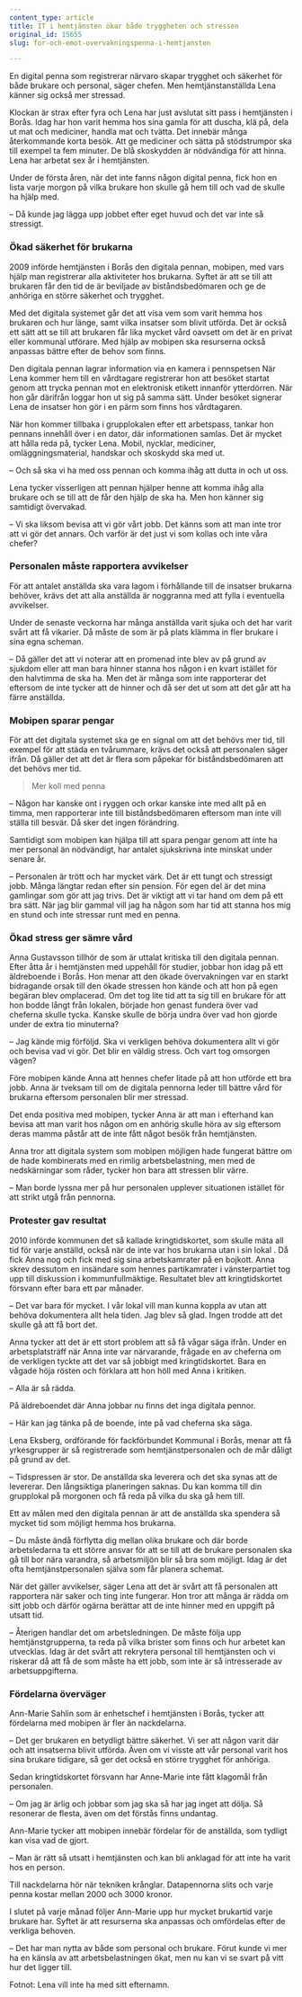 ```yaml
---
content_type: article
title: IT i hemtjänsten ökar både tryggheten och stressen
original_id: 15655
slug: for-och-emot-overvakningspenna-i-hemtjansten

---
```


En digital penna som registrerar närvaro skapar trygghet och säkerhet för både brukare och personal, säger chefen. Men hemtjänstanställda Lena känner sig också mer stressad.

Klockan är strax efter fyra och Lena har just avslutat sitt pass i hemtjänsten i Borås. Idag har hon varit hemma hos sina gamla för att duscha, klä på, dela ut mat och mediciner, handla mat och tvätta. Det innebär många återkommande korta besök. Att ge mediciner och sätta på stödstrumpor ska till exempel ta fem minuter. De blå skoskydden är nödvändiga för att hinna. Lena har arbetat sex år i hemtjänsten.

Under de första åren, när det inte fanns någon digital penna, fick hon en lista varje morgon på vilka brukare hon skulle gå hem till och vad de skulle ha hjälp med.

– Då kunde jag lägga upp jobbet efter eget huvud och det var inte så stressigt.

### Ökad säkerhet för brukarna

2009 införde hemtjänsten i Borås den digitala pennan, mobipen, med vars hjälp man registrerar alla aktiviteter hos brukarna. Syftet är att se till att brukaren får den tid de är beviljade av biståndsbedömaren och ge de anhöriga en större säkerhet och trygghet.

Med det digitala systemet går det att visa vem som varit hemma hos brukaren och hur länge, samt vilka insatser som blivit utförda. Det är också ett sätt att se till att brukaren får lika mycket vård oavsett om det är en privat eller kommunal utförare. Med hjälp av mobipen ska resurserna också anpassas bättre efter de behov som finns.

Den digitala pennan lagrar information via en kamera i pennspetsen När Lena kommer hem till en vårdtagare registrerar hon att besöket startat genom att trycka pennan mot en elektronisk etikett innanför ytterdörren. När hon går därifrån loggar hon ut sig på samma sätt. Under besöket signerar Lena de insatser hon gör i en pärm som finns hos vårdtagaren.

När hon kommer tillbaka i grupplokalen efter ett arbetspass, tankar hon pennans innehåll över i en dator, där informationen samlas. Det är mycket att hålla reda på, tycker Lena. Mobil, nycklar, mediciner, omläggningsmaterial, handskar och skoskydd ska med ut.

– Och så ska vi ha med oss pennan och komma ihåg att dutta in och ut oss.

Lena tycker visserligen att pennan hjälper henne att komma ihåg alla brukare och se till att de får den hjälp de ska ha. Men hon känner sig samtidigt övervakad.

– Vi ska liksom bevisa att vi gör vårt jobb. Det känns som att man inte tror att vi gör det annars. Och varför är det just vi som kollas och inte våra chefer?

### Personalen måste rapportera avvikelser

För att antalet anställda ska vara lagom i förhållande till de insatser brukarna behöver, krävs det att alla anställda är noggranna med att fylla i eventuella avvikelser.

Under de senaste veckorna har många anställda varit sjuka och det har varit svårt att få vikarier. Då måste de som är på plats klämma in fler brukare i sina egna scheman.

– Då gäller det att vi noterar att en promenad inte blev av på grund av sjukdom eller att man bara hinner stanna hos någon i en kvart istället för den halvtimma de ska ha. Men det är många som inte rapporterar det eftersom de inte tycker att de hinner och då ser det ut som att det går att ha färre anställda.

### Mobipen sparar pengar

För att det digitala systemet ska ge en signal om att det behövs mer tid, till exempel för att städa en tvårummare, krävs det också att personalen säger ifrån. Då gäller det att det är flera som påpekar för biståndsbedömaren att det behövs mer tid.

> Mer koll med penna

– Någon har kanske ont i ryggen och orkar kanske inte med allt på en timma, men rapporterar inte till biståndsbedömaren eftersom man inte vill ställa till besvär. Då sker det ingen förändring.

Samtidigt som mobipen kan hjälpa till att spara pengar genom att inte ha mer personal än nödvändigt, har antalet sjukskrivna inte minskat under senare år.

– Personalen är trött och har mycket värk. Det är ett tungt och stressigt jobb. Många längtar redan efter sin pension. För egen del är det mina gamlingar som gör att jag trivs. Det är viktigt att vi tar hand om dem på ett bra sätt. När jag blir gammal vill jag ha någon som har tid att stanna hos mig en stund och inte stressar runt med en penna.

### Ökad stress ger sämre vård

Anna Gustavsson tillhör de som är uttalat kritiska till den digitala pennan. Efter åtta år i hemtjänsten med uppehåll för studier, jobbar hon idag på ett äldreboende i Borås. Hon menar att den ökade övervakningen var en starkt bidragande orsak till den ökade stressen hon kände och att hon på egen begäran blev omplacerad. Om det tog lite tid att ta sig till en brukare för att hon bodde långt från lokalen, började hon genast fundera över vad cheferna skulle tycka. Kanske skulle de börja undra över vad hon gjorde under de extra tio minuterna?

– Jag kände mig förföljd. Ska vi verkligen behöva dokumentera allt vi gör och bevisa vad vi gör. Det blir en väldig stress. Och vart tog omsorgen vägen?

Före mobipen kände Anna att hennes chefer litade på att hon utförde ett bra jobb. Anna är tveksam till om de digitala pennorna leder till bättre vård för brukarna eftersom personalen blir mer stressad.

Det enda positiva med mobipen, tycker Anna är att man i efterhand kan bevisa att man varit hos någon om en anhörig skulle höra av sig eftersom deras mamma påstår att de inte fått något besök från hemtjänsten.

Anna tror att digitala system som mobipen möjligen hade fungerat bättre om de hade kombinerats med en rimlig arbetsbelastning, men med de nedskärningar som råder, tycker hon bara att stressen blir värre.

– Man borde lyssna mer på hur personalen upplever situationen istället för att strikt utgå från pennorna.

### Protester gav resultat

2010 införde kommunen det så kallade kringtidskortet, som skulle mäta all tid för varje anställd, också när de inte var hos brukarna utan i sin lokal . Då fick Anna nog och fick med sig sina arbetskamrater på en bojkott. Anna skrev dessutom en insändare som hennes partikamrater i vänsterpartiet tog upp till diskussion i kommunfullmäktige. Resultatet blev att kringtidskortet försvann efter bara ett par månader.

– Det var bara för mycket. I vår lokal vill man kunna koppla av utan att behöva dokumentera allt hela tiden. Jag blev så glad. Ingen trodde att det skulle gå att få bort det.

Anna tycker att det är ett stort problem att så få vågar säga ifrån. Under en arbetsplatsträff när Anna inte var närvarande, frågade en av cheferna om de verkligen tyckte att det var så jobbigt med kringtidskortet. Bara en vågade höja rösten och förklara att hon höll med Anna i kritiken.

– Alla är så rädda.

På äldreboendet där Anna jobbar nu finns det inga digitala pennor.

– Här kan jag tänka på de boende, inte på vad cheferna ska säga.

Lena Eksberg, ordförande för fackförbundet Kommunal i Borås, menar att få yrkesgrupper är så registrerade som hemtjänstpersonalen och de mår dåligt på grund av det.

– Tidspressen är stor. De anställda ska leverera och det ska synas att de levererar. Den långsiktiga planeringen saknas. Du kan komma till din grupplokal på morgonen och få reda på vilka du ska gå hem till.

Ett av målen med den digitala pennan är att de anställda ska spendera så mycket tid som möjligt hemma hos brukarna.

– Du måste ändå förflytta dig mellan olika brukare och där borde arbetsledarna ta ett större ansvar för att se till att de brukare personalen ska gå till bor nära varandra, så arbetsmiljön blir så bra som möjligt. Idag är det ofta hemtjänstpersonalen själva som får planera schemat.

När det gäller avvikelser, säger Lena att det är svårt att få personalen att rapportera när saker och ting inte fungerar. Hon tror att många är rädda om sitt jobb och därför ogärna berättar att de inte hinner med en uppgift på utsatt tid.

– Återigen handlar det om arbetsledningen. De måste följa upp hemtjänstgrupperna, ta reda på vilka brister som finns och hur arbetet kan utvecklas. Idag är det svårt att rekrytera personal till hemtjänsten och vi riskerar då att få de som måste ha ett jobb, som inte är så intresserade av arbetsuppgifterna.

### Fördelarna överväger

Ann-Marie Sahlin som är enhetschef i hemtjänsten i Borås, tycker att fördelarna med mobipen är fler än nackdelarna.

– Det ger brukaren en betydligt bättre säkerhet. Vi ser att någon varit där och att insatserna blivit utförda. Även om vi visste att vår personal varit hos sina brukare tidigare, så ger det också en större trygghet för anhöriga.

Sedan kringtidskortet försvann har Anne-Marie inte fått klagomål från personalen.

– Om jag är ärlig och jobbar som jag ska så har jag inget att dölja. Så resonerar de flesta, även om det förstås finns undantag.

Ann-Marie tycker att mobipen innebär fördelar för de anställda, som tydligt kan visa vad de gjort.

– Man är rätt så utsatt i hemtjänsten och kan bli anklagad för att inte ha varit hos en person.

Till nackdelarna hör när tekniken krånglar. Datapennorna slits och varje penna kostar mellan 2000 och 3000 kronor.

I slutet på varje månad följer Ann-Marie upp hur mycket brukartid varje brukare har. Syftet är att resurserna ska anpassas och omfördelas efter de verkliga behoven.

– Det har man nytta av både som personal och brukare. Förut kunde vi mer ha en känsla av att arbetsbelastningen ökat, men nu kan vi se svart på vitt hur det ligger till.

Fotnot: Lena vill inte ha med sitt efternamn.

